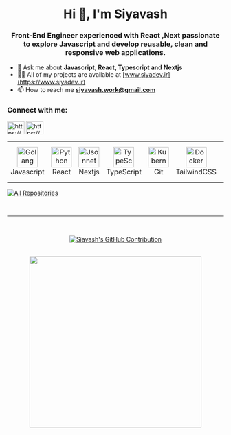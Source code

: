 <!-- ![d8282d96170aa0ee6f5760667a291ec0](https://user-images.githubusercontent.com/86296150/205175982-4d16133f-ab9f-403b-9622-e31b753178a9.png) -->
<h1 align="center">Hi 👋, I'm Siyavash</h1>
<h3 align="center">
  Front-End Engineer experienced with React ,Next passionate to explore
  Javascript and develop reusable, clean and responsive web applications.
</h3>

<!-- 🔭 I’m currently working on [nextjs-teslaclone](https://github.com/siavashsk/teslaclone-next)- -->
- 💬 Ask me about **Javascript, React, Typescript and Nextjs**
- 👨‍💻 All of my projects are available at [www.siyadev.ir](https://www.siyadev.ir)
- 📫 How to reach me **siyavash.work@gmail.com**

<h3 align="left">Connect with me:</h3>
<p align="left">
  <a
    href="https://linkedin.com/in/siyavash-khani-297541210"
    target="blank"
    ><img
      align="center"
      src="https://raw.githubusercontent.com/rahuldkjain/github-profile-readme-generator/master/src/images/icons/Social/linked-in-alt.svg"
      alt="https://www.linkedin.com/in/siyavash-khani-297541210"
      height="30"
      width="40"
  /></a>
  <a href="https://codepen.io/siavash_sk" target="blank"><img align="center" src="https://raw.githubusercontent.com/rahuldkjain/github-profile-readme-generator/master/src/images/icons/Social/codepen.svg" alt="https://codepen.io/siavash_sk" height="30" width="40" /></a>
</p>
<!-- 
<h3 align="left">Languages and Tools:</h3>
<p align="left">
  <a
    href="https://developer.mozilla.org/en-US/docs/Web/JavaScript"
    target="_blank"
    rel="noreferrer"
  >
    <img
      src="https://raw.githubusercontent.com/devicons/devicon/master/icons/javascript/javascript-original.svg"
      alt="javascript"
      width="40"
      height="40"
    />
  </a>
  <a href="https://www.typescriptlang.org/" target="_blank" rel="noreferrer">
    <img
      src="https://raw.githubusercontent.com/devicons/devicon/master/icons/typescript/typescript-original.svg"
      alt="typescript"
      width="40"
      height="40"
    />
  </a>
  <a href="https://reactjs.org/" target="_blank" rel="noreferrer">
    <img
      src="https://raw.githubusercontent.com/devicons/devicon/master/icons/react/react-original-wordmark.svg"
      alt="react"
      width="40"
      height="40"
    />
  </a>
  <a href="https://redux.js.org" target="_blank" rel="noreferrer">
    <img
      src="https://raw.githubusercontent.com/devicons/devicon/master/icons/redux/redux-original.svg"
      alt="redux"
      width="40"
      height="40"
    />
  </a>
  <a href="https://sass-lang.com" target="_blank" rel="noreferrer">
    <img
      src="https://raw.githubusercontent.com/devicons/devicon/master/icons/sass/sass-original.svg"
      alt="sass"
      width="40"
      height="40"
    />
  </a>
  <a href="https://tailwindcss.com/" target="_blank" rel="noreferrer">
    <img
      src="https://www.vectorlogo.zone/logos/tailwindcss/tailwindcss-icon.svg"
      alt="tailwind"
      width="40"
      height="40"
    />
  </a>
  <a href="https://jestjs.io" target="_blank" rel="noreferrer">
    <img
      src="https://www.vectorlogo.zone/logos/jestjsio/jestjsio-icon.svg"
      alt="jest"
      width="40"
      height="40"
    />
  </a>
  <a href="https://git-scm.com/" target="_blank" rel="noreferrer">
    <img
      src="https://www.vectorlogo.zone/logos/git-scm/git-scm-icon.svg"
      alt="git"
      width="40"
      height="40"
    />
  </a>
  <a href="https://nextjs.org/" target="_blank" rel="noreferrer">
    <img
      src="https://cdn.worldvectorlogo.com/logos/nextjs-2.svg"
      alt="nextjs"
      width="40"
      height="40"
    />
  </a>
</p>
-->
<table>
  <tr>
    <td align="center" width="96">
      <a href="#macropower-tech">
        <img src="https://upload.wikimedia.org/wikipedia/commons/6/6a/JavaScript-logo.png" width="48" height="48" alt="Golang" />
      </a>
      <br>Javascript
    </td>
    <td align="center" width="96">
      <a href="#macropower-tech">
        <img src="https://www.svgrepo.com/show/303500/react-1-logo.svg" width="48" height="48" alt="Python" />
      </a>
      <br>React
    </td>
    <td align="center" width="96">
      <a href="#macropower-tech">
        <img src="[https://jsonnet.org/img/isologo.svg](https://www.datocms-assets.com/98835/1684410508-image-7.png)" width="48" height="48" alt="Jsonnet" />
      </a>
      <br>Nextjs
    </td>
    <td align="center" width="96">
      <a href="#macropower-tech">
        <img src="[./img/typescript-original.svg](https://cdn.worldvectorlogo.com/logos/typescript-2.svg)" width="48" height="48" alt="TypeScript" />
      </a>
      <br>TypeScript
    </td>
    <td align="center" width="96">
      <a href="#macropower-tech" >
        <img src="[https://raw.githubusercontent.com/cncf/artwork/master/projects/kubernetes/icon/color/kubernetes-icon-color.svg](https://upload.wikimedia.org/wikipedia/commons/thumb/3/3f/Git_icon.svg/2048px-Git_icon.svg.png)" width="48" height="48" alt="Kubernetes" />
      </a>
      <br>Git
    </td>
    <td align="center" width="96"> 
      <a href="#macropower-tech" >
        <img src="[./img/docker-original.svg](https://cdn.icon-icons.com/icons2/2699/PNG/512/tailwindcss_logo_icon_167923.png)" width="48" height="48" alt="Docker" />
      </a>
      <br>TailwindCSS
    </td>
    <td align="center"  width="96">
      <a href="#macropower-tech">
        <img src="[./img/debian-original.svg](https://mui.com/static/logo.png)" width="48" height="48" alt="Debian" />
      </a>
      <br>Material UI
    </td>
    <td align="center" width="96">
      <a href="#macropower-tech" >
        <img src="https://raw.githubusercontent.com/reduxjs/redux/master/logo/logo.png" width="48" height="48" alt="Grafana" />
      </a>
      <br>Redux
    </td>
  </tr>
</table>

<p align="left">
  <a href="https://github.com/siavashsk?tab=repositories" target="_blank"><img alt="All Repositories" title="All Repositories" src="https://img.shields.io/badge/-All%20Repos-2962FF?style=for-the-badge&logo=koding&logoColor=white"/></a>
</p>

<br/>
<hr/>
<br/>


<p align="center">
  <a href="https://github.com/siavashsk">
    <img src="https://github-profile-summary-cards.vercel.app/api/cards/profile-details?username=siavashsk&theme=radical" alt="Siavash's GitHub Contribution"/>
  </a>
</p>

<div align="center">
	<br>
		<img src="https://github.com/wrapperup/wrapperup/blob/master/good-times.svg" width="400px">
	<br>
</div>
